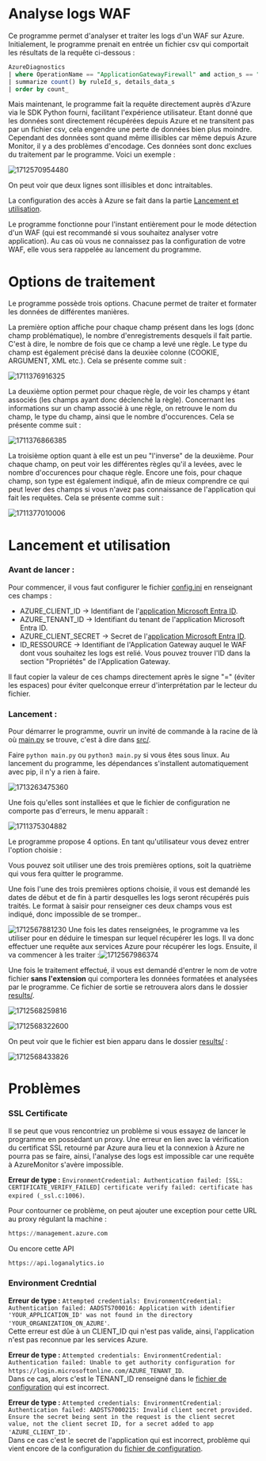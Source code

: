 # Analyse logs WAF

Ce programme permet d'analyser et traiter les logs d'un WAF sur Azure. Initialement, le programme prenait en entrée un fichier csv qui comportait les résultats de la requête ci-dessous :

```sql
AzureDiagnostics
| where OperationName == "ApplicationGatewayFirewall" and action_s == "Matched"
| summarize count() by ruleId_s, details_data_s
| order by count_

```

Mais maintenant, le programme fait la requête directement auprès d'Azure via le SDK Python fourni, facilitant l'expérience utilisateur.  Etant donné que les données sont directement récupérées depuis Azure et ne transitent pas par un fichier csv, cela engendre une perte de données bien plus moindre. Cependant des données sont quand même illisibles car même depuis Azure Monitor, il y a des problèmes d'encodage. Ces données sont donc exclues du traitement par le programme. Voici un exemple :

![1712570954480](image/README/1712570954480.png)

On peut voir que deux lignes sont illisibles et donc intraitables.

La configuration des accès à Azure se fait dans la partie [Lancement et utilisation](#Lancement-et-utilisation).

Le programme fonctionne pour l'instant entièrement pour le mode détection d'un WAF (qui est recommandé si vous souhaitez analyser votre application). Au cas où vous ne connaissez pas la configuration de votre WAF, elle vous sera rappelée au lancement du programme.

# Options de traitement

Le programme possède trois options. Chacune permet de traiter et formater les données de différentes manières.

La première option affiche pour chaque champ présent dans les logs (donc champ problématique), le nombre d'enregistrements desquels il fait partie. C'est à dire, le nombre de fois que ce champ a levé une règle. Le type du champ est également précisé dans la deuxièe colonne (COOKIE, ARGUMENT, XML etc.).
Cela se présente comme suit :

![1711376916325](image/README/opt_1.png)

La deuxième option permet pour chaque règle, de voir les champs y étant associés (les champs ayant donc déclenché la règle). Concernant les informations sur un champ associé à une règle, on retrouve le nom du champ, le type du champ, ainsi que le nombre d'occurences.
Cela se présente comme suit :

![1711376866385](image/README/opt_2.png)

La troisième option quant à elle est un peu "l'inverse" de la deuxième. Pour chaque champ, on peut voir les différentes règles qu'il a levées, avec le nombre d'occurences pour chaque règle. Encore une fois, pour chaque champ, son type est également indiqué, afin de mieux comprendre ce qui peut lever des champs si vous n'avez pas connaissance de l'application qui fait les requêtes.
Cela se présente comme suit :

![1711377010006](image/README/opt_3.png)

# Lancement et utilisation

### Avant de lancer :

Pour commencer, il vous faut configurer le fichier [config.ini](src/config.ini) en renseignant ces champs :

* AZURE_CLIENT_ID -> Identifiant de l'[application Microsoft Entra ID](learn.microsoft.com/fr-fr/entra/identity-platform/howto-create-service-principal-portal).
* AZURE_TENANT_ID -> Identifiant du tenant de l'application Microsoft Entra ID.
* AZURE_CLIENT_SECRET -> Secret de l'[application Microsoft Entra ID](learn.microsoft.com/fr-fr/entra/identity-platform/howto-create-service-principal-portal).
* ID_RESSOURCE -> Identifiant de l'Application Gateway auquel le WAF dont vous souhaitez les logs est relié. Vous pouvez trouver l'ID dans la section "Propriétés" de l'Application Gateway.

Il faut copier la valeur de ces champs directement après le signe "=" (éviter les espaces) pour éviter quelconque erreur d'interprétation par le lecteur du fichier.

### Lancement :

Pour démarrer le programme, ouvrir un invité de commande à la racine de là où [main.py](src/main.py) se trouve, c'est à dire dans [src/](src/).

Faire `python main.py` ou `python3 main.py` si vous êtes sous linux. Au lancement du programme, les dépendances s'installent automatiquement avec pip, il n'y a rien à faire.

![1713263475360](image/README/1713263475360.png)

Une fois qu'elles sont installées et que le fichier de configuration ne comporte pas d'erreurs, le menu apparaît :

![1711375304882](image/README/start.png)

Le programme propose 4 options. En tant qu'utilisateur vous devez entrer l'option choisie :

Vous pouvez soit utiliser une des trois premières options, soit la quatrième qui vous fera quitter le programme.

Une fois l'une des trois premières options choisie, il vous est demandé les dates de début et de fin à partir desquelles les logs seront récupérés puis traités. Le format à saisir pour renseigner ces deux champs vous est indiqué, donc impossible de se tromper..

![1712567881230](image/README/dates.png)
Une fois les dates renseignées, le programme va les utiliser pour en déduire le timespan sur lequel récupérer les logs. Il va donc effectuer une requête aux services Azure pour récupérer les logs. Ensuite, il va commencer à les traiter :![1712567986374](image/README/traitement.png)

Une fois le traitement effectué, il vous est demandé d'entrer le nom de votre fichier **sans l'extension** qui comportera les données formatées et analysées par le programme. Ce fichier de sortie se retrouvera alors dans le dossier [results/](results/).

![1712568259816](image/README/chemin.png)

![1712568322600](image/README/saved.png)

On peut voir que le fichier est bien apparu dans le dossier [results/](results/) :

![1712568433826](image/README/1712568433826.png)

# Problèmes

### SSL Certificate

Il se peut que vous rencontriez un problème si vous essayez de lancer le programme en possèdant un proxy. Une erreur en lien avec la vérification du certificat SSL retourné par Azure aura lieu et la connexion à Azure ne pourra pas se faire, ainsi, l'analyse des logs est impossible car une requête à AzureMonitor s'avère impossible.

**Erreur de type :** `EnvironmentCredential: Authentication failed: [SSL: CERTIFICATE_VERIFY_FAILED] certificate verify failed: certificate has expired (_ssl.c:1006)`.

Pour contourner ce problème, on peut ajouter une exception pour cette URL au proxy régulant la machine :  
```py
https://management.azure.com
```

Ou encore cette API

```py
https://api.loganalytics.io
```


### Environment Credntial

**Erreur de type :** `Attempted credentials: EnvironmentCredential: Authentication failed: AADSTS700016: Application with identifier 'YOUR_APPLICATION_ID' was not found in the directory 'YOUR_ORGANIZATION_ON_AZURE'`.   
Cette erreur est dûe à un CLIENT_ID qui n'est pas valide, ainsi, l'application n'est pas reconnue par les services Azure.

**Erreur de type :** `Attempted credentials: EnvironmentCredential: Authentication failed: Unable to get authority configuration for https://login.microsoftonline.com/AZURE_TENANT_ID`.  
Dans ce cas, alors c'est le TENANT_ID renseigné dans le [fichier de configuration](src/config.ini) qui est incorrect.

**Erreur de type :** `Attempted credentials: EnvironmentCredential: Authentication failed: AADSTS7000215: Invalid client secret provided. Ensure the secret being sent in the request is the client secret value, not the client secret ID, for a secret added to app 'AZURE_CLIENT_ID'`.  
Dans ce cas c'est le secret de l'application qui est incorrect, problème qui vient encore de la configuration du [fichier de configuration](src/config.ini).
